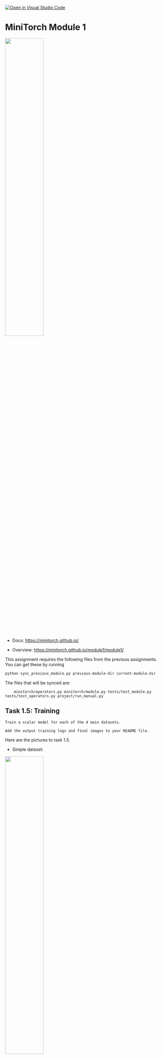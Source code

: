 [![Open in Visual Studio Code](https://classroom.github.com/assets/open-in-vscode-2e0aaae1b6195c2367325f4f02e2d04e9abb55f0b24a779b69b11b9e10269abc.svg)](https://classroom.github.com/online_ide?assignment_repo_id=20449672&assignment_repo_type=AssignmentRepo)
# MiniTorch Module 1

<img src="https://minitorch.github.io/minitorch.svg" width="50%">

* Docs: https://minitorch.github.io/

* Overview: https://minitorch.github.io/module1/module1/

This assignment requires the following files from the previous assignments. You can get these by running

```bash
python sync_previous_module.py previous-module-dir current-module-dir
```

The files that will be synced are:

        minitorch/operators.py minitorch/module.py tests/test_module.py tests/test_operators.py project/run_manual.py



## Task 1.5: Training

```
Train a scalar model for each of the 4 main datasets.

Add the output training logs and final images to your README file.
```

Here are the pictures to task 1.5.

* Simple dataset:
<img src="https://github.com/minitorch/minitorch-module-1-aameliig/blob/master/task15/s1.png" width="50%">
<img src="https://github.com/minitorch/minitorch-module-2-aameliig/blob/master/task15/s2.png" width="50%">
<img src="https://github.com/minitorch/minitorch-module-3-aameliig/blob/master/task15/s3.png" width="50%">

* Diagonal dataset:
<img src="https://github.com/minitorch/minitorch-module-1-aameliig/blob/master/task15/s4.png" width="50%">
<img src="https://github.com/minitorch/minitorch-module-1-aameliig/blob/master/task15/s5.png" width="50%">
<img src="https://github.com/minitorch/minitorch-module-1-aameliig/blob/master/task15/s6.png" width="50%">


* Split dataset:
<img src="https://github.com/minitorch/minitorch-module-1-aameliig/blob/master/task15/s7.png" width="50%">
<img src="https://github.com/minitorch/minitorch-module-1-aameliig/blob/master/task15/s8.png" width="50%">
<img src="https://github.com/minitorch/minitorch-module-1-aameliig/blob/master/task15/s9.png" width="50%">


* Xor dataset:
<img src="https://github.com/minitorch/minitorch-module-1-aameliig/blob/master/task15/s10.png" width="50%">
<img src="https://github.com/minitorch/minitorch-module-1-aameliig/blob/master/task15/s11.png" width="50%">
<img src="https://github.com/minitorch/minitorch-module-1-aameliig/blob/master/task15/s12.png" width="50%">


* Circle dataset:
<img src="https://github.com/minitorch/minitorch-module-1-aameliig/blob/master/task15/s13.png" width="50%">
<img src="https://github.com/minitorch/minitorch-module-1-aameliig/blob/master/task15/s14.png" width="50%">
<img src="https://github.com/minitorch/minitorch-module-1-aameliig/blob/master/task15/s15.png" width="50%">


* Spiral dataset:
<img src="https://github.com/minitorch/minitorch-module-1-aameliig/blob/master/task15/s16.png" width="50%">
<img src="https://github.com/minitorch/minitorch-module-1-aameliig/blob/master/task15/s17.png" width="50%">
<img src="https://github.com/minitorch/minitorch-module-1-aameliig/blob/master/task15/s18.png" width="50%">
